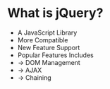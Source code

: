 # What is jQuery?
* A JavaScript Library
* More Compatible
* New Feature Support
* Popular Features Includes 
* -> DOM Management
* -> AJAX
* -> Chaining
  
  
